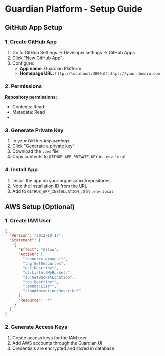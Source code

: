 # Guardian Platform - Setup Guide

## GitHub App Setup

### 1. Create GitHub App

1. Go to GitHub Settings → Developer settings → GitHub Apps
2. Click "New GitHub App"
3. Configure:
   - **App name**: Guardian Platform
   - **Homepage URL**: `http://localhost:3000` or `https://your-domain.com`

### 2. Permissions

**Repository permissions:**
- Contents: Read
- Metadata: Read
- 
### 3. Generate Private Key

1. In your GitHub App settings
2. Click "Generate a private key"
3. Download the `.pem` file
4. Copy contents to `GITHUB_APP_PRIVATE_KEY` in `.env.local`

### 4. Install App

1. Install the app on your organization/repositories
2. Note the Installation ID from the URL
3. Add to `GITHUB_APP_INSTALLATION_ID` in `.env.local`

## AWS Setup (Optional)

### 1. Create IAM User

```json
{
  "Version": "2012-10-17",
  "Statement": [
    {
      "Effect": "Allow",
      "Action": [
        "resource-groups:*",
        "tag:GetResources",
        "ec2:Describe*",
        "s3:ListAllMyBuckets",
        "s3:GetBucketLocation",
        "rds:Describe*",
        "lambda:List*",
        "cloudformation:Describe*"
      ],
      "Resource": "*"
    }
  ]
}
```

### 2. Generate Access Keys

1. Create access keys for the IAM user
2. Add AWS accounts through the Guardian UI
3. Credentials are encrypted and stored in database

 